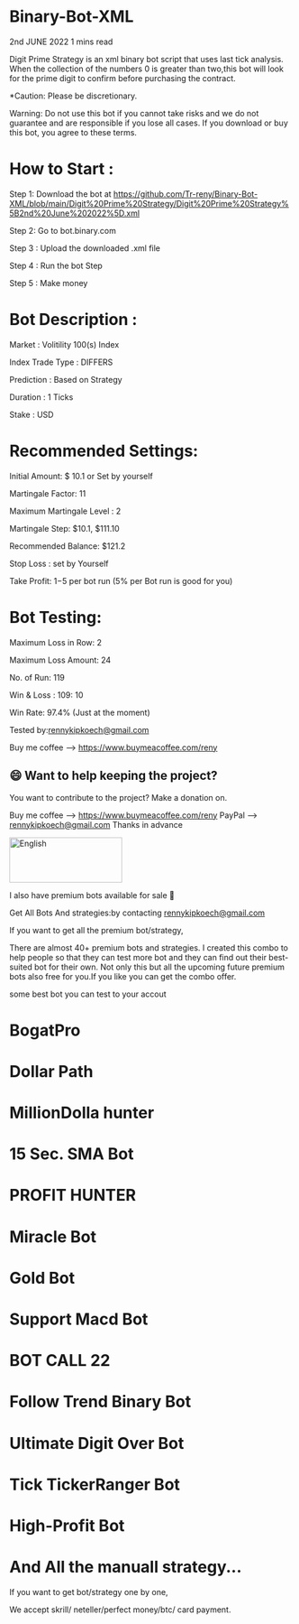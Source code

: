 # Binary-Bot-XML


 2nd JUNE 2022                                                                              1 mins read


Digit Prime Strategy is an xml binary bot script that uses last tick analysis.
When the collection of the numbers 0 is greater than two,this bot will look for the prime digit to confirm before purchasing the contract.
 
*Caution: Please be discretionary.

Warning: Do not use this bot if you cannot take risks and we do not guarantee and are responsible if you lose all cases.
If you download or buy this bot, you agree to these terms.

# How to Start :

Step 1: Download the bot at https://github.com/Tr-reny/Binary-Bot-XML/blob/main/Digit%20Prime%20Strategy/Digit%20Prime%20Strategy%5B2nd%20June%202022%5D.xml

Step 2: Go to bot.binary.com

Step 3 : Upload the downloaded .xml file

Step 4 : Run the bot Step 

Step 5 : Make money


# Bot Description :

Market : Volitility 100(s) Index

Index Trade Type : DIFFERS

Prediction : Based on Strategy

Duration : 1 Ticks

Stake : USD


# Recommended Settings: 

Initial Amount: $ 10.1 or Set by yourself

Martingale Factor: 11

Maximum Martingale Level : 2

Martingale Step: $10.1, $111.10

Recommended Balance: $121.2

Stop Loss : set by Yourself

Take Profit: $1-$5 per bot run (5% per Bot run is good for you)

# Bot Testing:

 Maximum Loss in Row: 2

Maximum Loss Amount: 24

No. of Run: 119

Win & Loss : 109: 10

Win Rate: 97.4% (Just at the moment)

Tested by:rennykipkoech@gmail.com

Buy me coffee --> https://www.buymeacoffee.com/reny





## 😄 Want to help keeping the project?<br>

You want to contribute to the project? 
Make a donation on.

Buy me coffee --> https://www.buymeacoffee.com/reny
PayPal --> rennykipkoech@gmail.com
Thanks in advance


<a href="https://www.paypal.com/cgi-bin/webscr?cmd=_s-xclick&hosted_button_id=4R7Y853ARZGB2&source=url">
    <img src="https://raw.githubusercontent.com/iqoptionapi/iqoptionapi/master/docs/paypal-donate-button.png"
        alt="English" width="200" height="80" />
     </a>


I also have premium bots available for sale 💸 


Get All Bots And strategies:by contacting rennykipkoech@gmail.com



If you want to get all the premium bot/strategy, 

There are almost 40+ premium bots and strategies. I created this combo to help people so that they can test more bot and they can find out their best-suited bot for their own. Not only this but all the upcoming future premium bots also free for you.If you like you can get the combo offer.


some best bot you can test to your accout
# BogatPro
# Dollar Path
# MillionDolla hunter
# 15 Sec. SMA Bot
# PROFIT HUNTER
# Miracle Bot
# Gold Bot
# Support Macd Bot
# BOT CALL 22
# Follow Trend Binary Bot
# Ultimate Digit Over Bot
# Tick TickerRanger Bot
# High-Profit Bot
# And All the manuall strategy...

If you want to get bot/strategy one by one, 

We accept skrill/ neteller/perfect money/btc/ card payment. 

